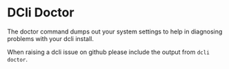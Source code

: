 # DCli Doctor

The doctor command dumps out your system settings to help in diagnosing problems with your dcli install. 

When raising a dcli issue on github please include the output from `dcli doctor`.

